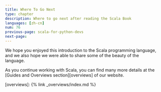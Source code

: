 ```yaml
---
title: Where To Go Next
type: chapter
description: Where to go next after reading the Scala Book
languages: [zh-cn]
num: 76
previous-page: scala-for-python-devs
next-page:
---
```


We hope you enjoyed this introduction to the Scala programming language, and we also hope we were able to share some of the beauty of the language.

As you continue working with Scala, you can find many more details at the
[Guides and Overviews section][overviews] of our website.

[overviews]: {% link _overviews/index.md %}
